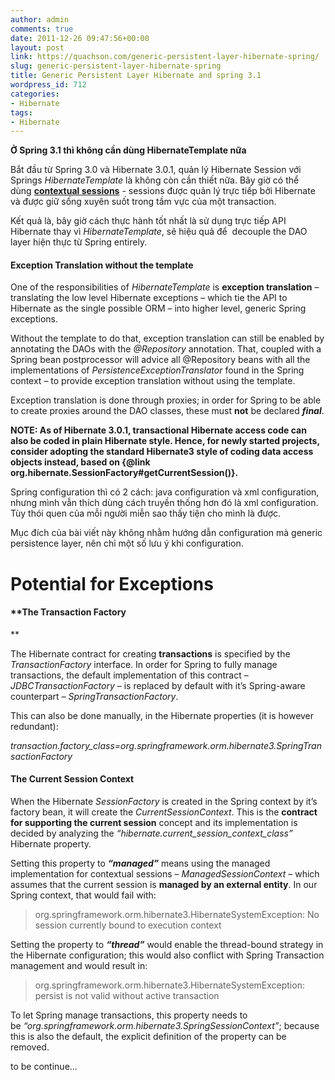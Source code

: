 ```yaml
---
author: admin
comments: true
date: 2011-12-26 09:47:56+00:00
layout: post
link: https://quachson.com/generic-persistent-layer-hibernate-spring/
slug: generic-persistent-layer-hibernate-spring
title: Generic Persistent Layer Hibernate and spring 3.1
wordpress_id: 712
categories:
- Hibernate
tags:
- Hibernate
---
```


**Ở Spring 3.1 thì không cần dùng HibernateTemplate nữa**

Bắt đầu từ Spring 3.0 và Hibernate 3.0.1, quản lý Hibernate Session với Springs _HibernateTemplate_ là không còn cần thiết nữa. Bây giờ có thể dùng [**contextual sessions**](http://docs.jboss.org/hibernate/core/3.6/reference/en-US/html/architecture.html#architecture-current-session) - sessions được quản lý trực tiếp bởi Hibernate và được giữ sống xuyên suốt trong tầm vực của một transaction.

Kết quả là, bây giờ cách thực hành tốt nhất là sử dụng trực tiếp API Hibernate thay vì _HibernateTemplate_, sẽ hiệu quả để  decouple the DAO layer hiện thực từ Spring entirely.


#### **Exception Translation without the template**


One of the responsibilities of _HibernateTemplate_ is **exception translation** – translating the low level Hibernate exceptions – which tie the API to Hibernate as the single possible ORM – into higher level, generic Spring exceptions.

Without the template to do that, exception translation can still be enabled by annotating the DAOs with the _@Repository_ annotation. That, coupled with a Spring bean postprocessor will advice all @Repository beans with all the implementations of _PersistenceExceptionTranslator_ found in the Spring context – to provide exception translation without using the template.

Exception translation is done through proxies; in order for Spring to be able to create proxies around the DAO classes, these must **not** be declared _**final**_.

****NOTE: As of Hibernate 3.0.1, transactional Hibernate access code can also be coded in plain Hibernate style. Hence, for newly started projects, consider adopting the standard Hibernate3 style of coding data access objects instead, based on {@link org.hibernate.SessionFactory#getCurrentSession()}.****

Spring configuration thì có 2 cách: java configuration và xml configuration, nhưng mình vẫn thích dùng cách truyền thống hơn đó là xml configuration. Tùy thói quen của mỗi người miễn sao thấy tiện cho mình là được.

Mục đích của bài viết này không nhằm hướng dẫn configuration mà generic persistence layer, nên chỉ một số lưu ý khi configuration.


# **Potential for Exceptions**




#### **The Transaction Factory
**


The Hibernate contract for creating **transactions** is specified by the _TransactionFactory_ interface. In order for Spring to fully manage transactions, the default implementation of this contract – _JDBCTransactionFactory_ – is replaced by default with it’s Spring-aware counterpart – _SpringTransactionFactory_.

This can also be done manually, in the Hibernate properties (it is however redundant):

_transaction.factory_class=org.springframework.orm.hibernate3.SpringTransactionFactory_


#### **The Current Session Context**


When the Hibernate _SessionFactory_ is created in the Spring context by it’s factory bean, it will create the _CurrentSessionContext_. This is the **contract for supporting the current session** concept and its implementation is decided by analyzing the _“hibernate.current_session_context_class”_ Hibernate property.

Setting this property to **_“managed”_** means using the managed implementation for contextual sessions – _ManagedSessionContext_ – which assumes that the current session is **managed by an external entity**. In our Spring context, that would fail with:


<blockquote>org.springframework.orm.hibernate3.HibernateSystemException: No session currently bound to execution context</blockquote>


Setting the property to _**“thread”**_ would enable the thread-bound strategy in the Hibernate configuration; this would also conflict with Spring Transaction management and would result in:


<blockquote>org.springframework.orm.hibernate3.HibernateSystemException: persist is not valid without active transaction</blockquote>


To let Spring manage transactions, this property needs to be _“org.springframework.orm.hibernate3.SpringSessionContext”_; because this is also the default, the explicit definition of the property can be removed.

to be continue...
